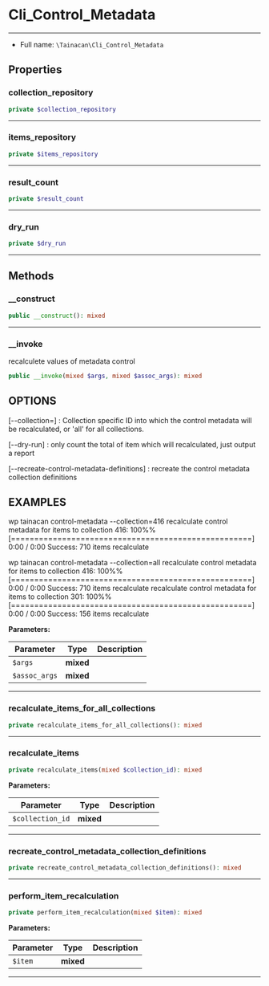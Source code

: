 # Cli_Control_Metadata


***

* Full name: `\Tainacan\Cli_Control_Metadata`

## Properties

### collection_repository

```php
private $collection_repository
```

***

### items_repository

```php
private $items_repository
```

***

### result_count

```php
private $result_count
```

***

### dry_run

```php
private $dry_run
```

***

## Methods

### __construct

```php
public __construct(): mixed
```

***

### __invoke

recalculete values of metadata control

```php
public __invoke(mixed $args, mixed $assoc_args): mixed
```

## OPTIONS
[--collection=<value>]
: <value> Collection specific ID into which the control metadata will be recalculated, or 'all' for all collections.

[--dry-run]
: only count the total of item which will recalculated, just output a report

[--recreate-control-metadata-definitions]
: recreate the control metadata collection definitions

## EXAMPLES

wp tainacan control-metadata --collection=416
recalculate control metadata for items to collection 416:  100%% [====================================================] 0:00 / 0:00
Success:
710 items recalculate


wp tainacan control-metadata --collection=all
recalculate control metadata for items to collection 416:  100%% [====================================================] 0:00 / 0:00
Success:
710 items recalculate
recalculate control metadata for items to collection 301:  100%% [====================================================] 0:00 / 0:00
Success:
156 items recalculate

**Parameters:**

| Parameter     | Type      | Description |
|---------------|-----------|-------------|
| `$args`       | **mixed** |             |
| `$assoc_args` | **mixed** |             |

***

### recalculate_items_for_all_collections

```php
private recalculate_items_for_all_collections(): mixed
```

***

### recalculate_items

```php
private recalculate_items(mixed $collection_id): mixed
```

**Parameters:**

| Parameter        | Type      | Description |
|------------------|-----------|-------------|
| `$collection_id` | **mixed** |             |

***

### recreate_control_metadata_collection_definitions

```php
private recreate_control_metadata_collection_definitions(): mixed
```

***

### perform_item_recalculation

```php
private perform_item_recalculation(mixed $item): mixed
```

**Parameters:**

| Parameter | Type      | Description |
|-----------|-----------|-------------|
| `$item`   | **mixed** |             |

***
